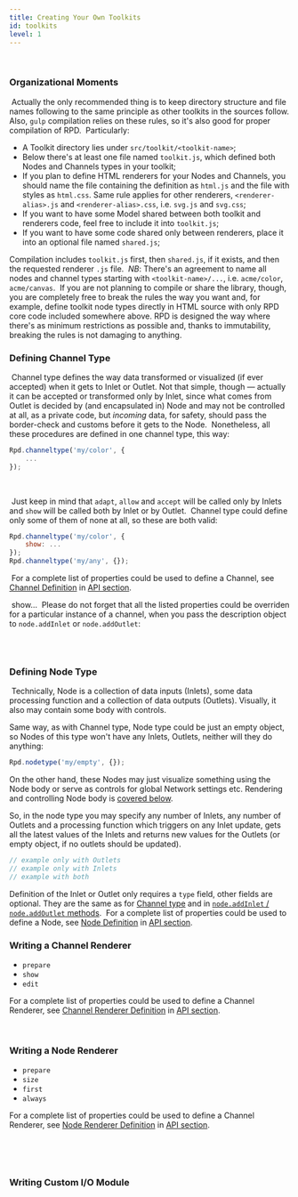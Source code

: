 ```yaml
---
title: Creating Your Own Toolkits
id: toolkits
level: 1
---
```

​
### Organizational Moments
​
Actually the only recommended thing is to keep directory structure and file names following to the same principle as other toolkits in the sources follow.
Also, `gulp` compilation relies on these rules, so it's also good for proper compilation of RPD.
​
Particularly:
​
* A Toolkit directory lies under `src/toolkit/<toolkit-name>`;
* Below there's at least one file named `toolkit.js`, which defined both Nodes and Channels types in your toolkit;
* If you plan to define HTML renderers for your Nodes and Channels, you should name the file containing the definition as `html.js` and the file with styles as `html.css`. Same rule applies for other renderers, `<renderer-alias>.js` and `<renderer-alias>.css`, i.e. `svg.js` and `svg.css`;
* If you want to have some Model shared between both toolkit and renderers code, feel free to include it into `toolkit.js`;
* If you want to have some code shared only between renderers, place it into an optional file named `shared.js`;
​

Compilation includes `toolkit.js` first, then `shared.js`, if it exists, and then the requested renderer `.js` file.
​
*NB*: There's an agreement to name all nodes and channel types starting with `<toolkit-name>/...`, i.e. `acme/color`, `acme/canvas`.
​
If you are not planning to compile or share the library, though, you are completely free to break the rules the way you want and, for example, define toolkit node types directly in HTML source with only RPD core code included somewhere above. RPD is designed the way where there's as minimum restrictions as possible and, thanks to immutability, breaking the rules is not damaging to anything.
​
### Defining Channel Type
​
Channel type defines the way data transformed or visualized (if ever accepted) when it gets to Inlet or Outlet. Not that simple, though — actually it can be accepted or transformed only by Inlet, since what comes from Outlet is decided by (and encapsulated in) Node and may not be controlled at all, as a private code, but _incoming_ data, for safety, should pass the border-check and customs before it gets to the Node.
​
Nonetheless, all these procedures are defined in one channel type, this way:
​
```javascript
Rpd.channeltype('my/color', {
	...
});
```
​
<!--  example with a node having channels of this type-->
​
Just keep in mind that `adapt`, `allow` and `accept` will be called only by Inlets and `show` will be called both by Inlet or by Outlet.
​
Channel type could define only some of them of none at all, so these are both valid:
​
```javascript
Rpd.channeltype('my/color', {
	show: ...
});
Rpd.channeltype('my/any', {});
```
​
For a complete list of properties could be used to define a Channel, see [Channel Definition](./api.html#channel-definition) in [API section](./api.html).

<!-- IN PROGRESS -->

<!-- TODO -->
​
<span>show</span>...
​
Please do not forget that all the listed properties could be overriden for a particular instance of a channel, when you pass the description object to `node.addInlet` or `node.addOutlet`:
​
```javascript
```
​
### Defining Node Type
​
Technically, Node is a collection of data inputs (Inlets), some data processing function and a collection of data outputs (Outlets). Visually, it also may contain some body with controls.

Same way, as with Channel type, Node type could be just an empty object, so Nodes of this type won't have any Inlets, Outlets, neither will they do anything:

```javascript
Rpd.nodetype('my/empty', {});
```

On the other hand, these Nodes may just visualize something using the Node body or serve as controls for global Network settings etc. Rendering and controlling Node body is [covered below](#writing-a-node-renderer).

So, in the node type you may specify any number of Inlets, any number of Outlets and a processing function which triggers on any Inlet update, gets all the latest values of the Inlets and returns new values for the Outlets (or empty object, if no outlets should be updated).

```javascript
// example only with Outlets
// example only with Inlets
// example with both
```

Definition of the Inlet or Outlet only requires a `type` field, other fields are optional. They are the same as for [Channel type](#channel-properties) and in [`node.addInlet` / `node.addOutlet` methods](./network.md#connecting-nodes).
​
For a complete list of properties could be used to define a Node, see [Node Definition](./api.html#node-definition) in [API section](./api.html).

### Writing a Channel Renderer

* `prepare`
* `show`
* `edit`

For a complete list of properties could be used to define a Channel Renderer, see [Channel Renderer Definition](./api.html#channel-renderer-definition) in [API section](./api.html).

<!-- IN PROGRESS -->
​

### Writing a Node Renderer

* `prepare`
* `size`
* `first`
* `always`

For a complete list of properties could be used to define a Channel Renderer, see [Node Renderer Definition](./api.html#node-renderer-definition) in [API section](./api.html).

<!-- IN PROGRESS -->
​
<!-- valueOut may have a timestamp passed with every value,
     that helps in determining which update came first -->

​
### Writing Custom I/O Module

<!-- IN PROGRESS -->
